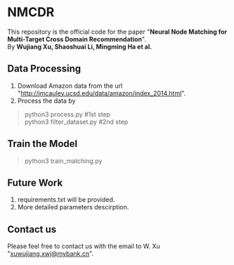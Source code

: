 # NMCDR
This repository is the official code for the paper "**Neural Node Matching for Multi-Target Cross
Domain Recommendation**".  
By **Wujiang Xu, Shaoshuai Li, Mingming Ha et al.**  
## Data Processing 
1. Download Amazon data from the url "http://jmcauley.ucsd.edu/data/amazon/index_2014.html". 
2. Process the data by  
>python3 process.py #1st step  
>python3 filter_dataset.py #2nd step  

## Train the Model 
>python3 train_matching.py

## Future Work
1. requirements.txt will be provided.
2. More detailed parameters descirption.

## Contact us 
Please feel free to contact us with the email to W. Xu "xuwujiang.xwj@mybank.cn".

